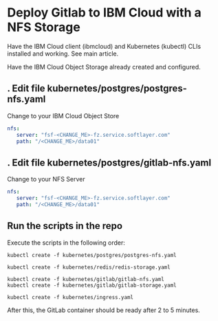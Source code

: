 # Deploy Gitlab to IBM Cloud with a NFS Storage

Have the IBM Cloud client (ibmcloud) and Kubernetes (kubectl) CLIs installed and working. See main article.

Have the IBM Cloud Object Storage already created and configured.


## . Edit file kubernetes/postgres/postgres-nfs.yaml

Change to your IBM Cloud Object Store

```YAML
nfs:
   server: "fsf-<CHANGE_ME>-fz.service.softlayer.com"
   path: "/<CHANGE_ME>/data01"
```


## . Edit file kubernetes/postgres/gitlab-nfs.yaml

Change to your NFS Server

```YAML
nfs:
   server: "fsf-<CHANGE_ME>-fz.service.softlayer.com"
   path: "/<CHANGE_ME>/data01"
```

## Run the scripts in the repo

Execute the scripts in the following order:

```
kubectl create -f kubernetes/postgres/postgres-nfs.yaml

kubectl create -f kubernetes/redis/redis-storage.yaml

kubectl create -f kubernetes/gitlab/gitlab-nfs.yaml
kubectl create -f kubernetes/gitlab/gitlab-storage.yaml

kubectl create -f kubernetes/ingress.yaml
```

After this, the GitLab container should be ready after 2 to 5 minutes.
